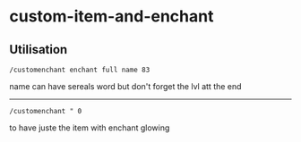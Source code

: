 # custom-item-and-enchant

## Utilisation
```
/customenchant enchant full name 83
```
name can have sereals word but don't forget the lvl att the end

---
```
/customenchant " 0
```
to have juste the item with enchant glowing